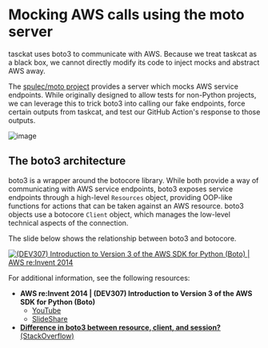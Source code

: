 # Mocking AWS calls using the moto server

tasckat uses boto3 to communicate with AWS. Because we treat taskcat as a black box, we cannot directly modify its code to inject mocks and abstract AWS away.

The [spulec/moto project][moto-github] provides a server which mocks AWS service endpoints. While originally designed to allow tests for non-Python projects, we can leverage this to trick boto3 into calling our fake endpoints, force certain outputs from taskcat, and test our GitHub Action's response to those outputs.

![image](images/moto-test-overview.svg)

## The boto3 architecture

boto3 is a wrapper around the botocore library. While both provide a way of communicating with AWS service endpoints, boto3 exposes service endpoints through a high-level `Resources` object, providing OOP-like functions for actions that can be taken against an AWS resource. boto3 objects use a botocore `Client` object, which manages the low-level technical aspects of the connection.

The slide below shows the relationship between boto3 and botocore.

[![(DEV307) Introduction to Version 3 of the AWS SDK for Python (Boto) | AWS re:Invent 2014](https://image.slidesharecdn.com/dev307-141118134610-conversion-gate02/95/dev307-introduction-to-version-3-of-the-aws-sdk-for-python-boto-aws-reinvent-2014-8-638.jpg)][slideshare-boto3]

For additional information, see the following resources:

- **AWS re:Invent 2014 | (DEV307) Introduction to Version 3 of the AWS SDK for Python (Boto)**
  - [YouTube][youtube-boto3]
  - [SlideShare][slideshare-boto3]
- [**Difference in boto3 between resource, client, and session?** (StackOverflow)][stackoverflow-boto3]

[moto-github]: https://github.com/spulec/moto
[aws-configure-add-model]: https://docs.aws.amazon.com/cli/latest/reference/configure/add-model.html
[youtube-boto3]: https://www.youtube.com/watch?v=Cb2czfCV4Dg
[slideshare-boto3]: www.slideshare.net/AmazonWebServices/dev307-introduction-to-version-3-of-the-aws-sdk-for-python-boto-aws-reinvent-2014
[stackoverflow-boto3]: https://stackoverflow.com/questions/42809096/difference-in-boto3-between-resource-client-and-session
